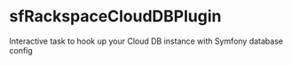 sfRackspaceCloudDBPlugin
========================

Interactive task to hook up your Cloud DB instance with Symfony database config